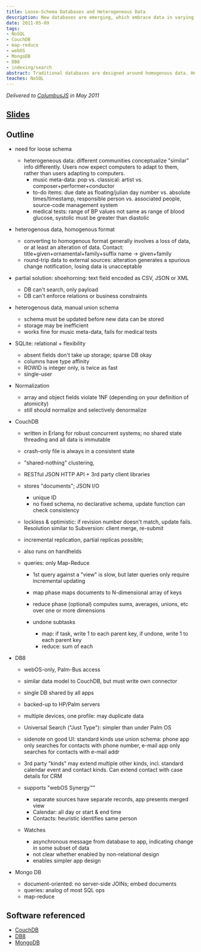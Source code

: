 ```yaml
---
title: Loose-Schema Databases and Heterogeneous Data
description: New databases are emerging, which embrace data in varying formats from varying sources.
date: 2011-05-09
tags:
- NoSQL
- CouchDB
- map‐reduce
- webOS
- MongoDB
- DB8
- indexing/search
abstract: Traditional databases are designed around homogenous data. Heterogenous data can be shoehorned into a homogenous format, but constraints are hard to enforce.  A new generation of databases is emerging, which embraces data in varying formats from varying sources.  Access may be with familiar relational operations, or radically different operations such as Map-Reduce.
teaches: NoSQL
---
```


_Delivered to [ColumbusJS](https://columbusjs.org/) in May 2011_

## [Slides](../../Loose-Schema%20Databases.pdf)


Outline
-------

* need for loose schema
	* heterogeneous data: different communities conceptualize "similar" info differently.   Users now expect computers to adapt to them, rather than users adapting to computers.
		* music meta-data: pop vs. classical: artist vs. composer+performer+conductor
		* to-do items: due date as floating/julian day number vs. absolute times/timestamp, responsible person vs. associated people, source-code management system
		* medical tests: range of BP values not same as range of blood glucose, systolic must be greater than diastolic

* heterogenous data, homogenous format
	* converting to homogenous format generally involves a loss of data, or at least an alteration of data.  Contact: title+given+ornamental+family+suffix name -> given+family
	* round-trip data to external sources: alteration generates a spurious change notification, losing data is unacceptable

* partial solution: shoehorning: text field encoded as CSV, JSON or XML
	* DB can't search, only payload
	* DB can't enforce relations or business constraints

* heterogenous data, manual union schema
	* schema must be updated before new data can be stored
	* storage may be inefficient
	* works fine for music meta-data, fails for medical tests

* SQLite: relational + flexibility
	* absent fields don't take up storage; sparse DB okay
	* columns have type affinity
	* ROWID is integer only, is twice as fast
	* single-user

* Normalization
	* array and object fields violate 1NF (depending on your definition of atomicity)
	* still should normalize and selectively denormalize

* CouchDB
	* written in Erlang for robust concurrent systems; no shared state threading and all data is immutable
	* crash-only file is always in a consistent state
	* "shared-nothing" clustering,
	* RESTful JSON HTTP API + 3rd party client libraries
	* stores "documents"; JSON I/O
		* unique ID
		* no fixed schema, no declarative schema, update function can check consistency
	* lockless & optimistic: if revision number doesn't match, update fails.  Resolution similar to Subversion: client merge, re-submit

	* incremental replication, partial replicas possible;
	* also runs on handhelds

	* queries: only Map-Reduce
		* 1st query against a "view" is slow, but later queries only require incremental updating
		* map phase maps documents to N-dimensional array of keys
		* reduce phase (optional) computes sums, averages, unions, etc over one or more dimensions

		* undone subtasks
			* map: if task, write 1 to each parent key, if undone, write 1 to each parent key
			* reduce: sum of each

* DB8
	* webOS-only, Palm-Bus access
	* similar data model to CouchDB, but must write own connector
	* single DB shared by all apps
	* backed-up to HP/Palm servers
	* multiple devices, one profile: may duplicate data
	* Universal Search ("Just Type"): simpler than under Palm OS
	* sidenote on good UI: standard kinds use union schema: phone app only searches for contacts with phone number, e-mail app only searches for contacts with e-mail addr
	* 3rd party "kinds" may extend multiple other kinds, incl. standard calendar event and contact kinds.   Can extend contact with case details for CRM
	* supports "webOS Synergy™"
		* separate sources have separate records, app presents merged view
		* Calendar: all day or start & end time
		* Contacts: heuristic identifies same person

  * Watches
    * asynchronous message from database to app, indicating change in some subset of data
    * not clear whether enabled by non-relational design
    * enables simpler app design

* Mongo DB
	* document-oriented: no server-side JOINs; embed documents
	* queries: analog of most SQL ops
	* map-reduce


## Software referenced

* [CouchDB](https://couchdb.apache.org/)
* [DB8](https://webostv.developer.lge.com/develop/guides/db8-basic)
* [MongoDB](https://www.mongodb.com/docs/manual/)
